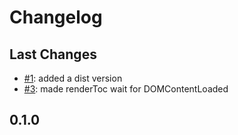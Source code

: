 # Changelog

## Last Changes

- [#1](https://github.com/aixigo/pdfreactor-utils/issues/1): added a dist version
- [#3](https://github.com/aixigo/pdfreactor-utils/issues/3): made renderToc wait for DOMContentLoaded


## 0.1.0
